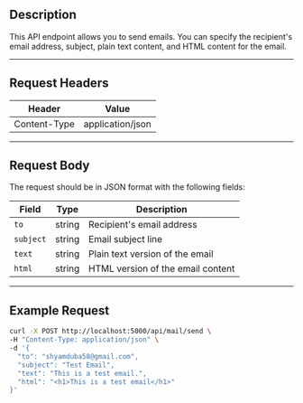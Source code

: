 
## **Description**
This API endpoint allows you to send emails. You can specify the recipient's email address, subject, plain text content, and HTML content for the email.

---

## **Request Headers**

| Header          | Value            |
|-----------------|-----------------|
| Content-Type    | application/json |

---

## **Request Body**

The request should be in JSON format with the following fields:

| Field    | Type   | Description                         |
|----------|------ |------------------------------------|
| `to`     | string | Recipient's email address          |
| `subject` | string | Email subject line                 |
| `text`   | string | Plain text version of the email   |
| `html`   | string | HTML version of the email content  |

---

## **Example Request**

```bash
curl -X POST http://localhost:5000/api/mail/send \
-H "Content-Type: application/json" \
-d '{
  "to": "shyamduba58@gmail.com",
  "subject": "Test Email",
  "text": "This is a test email.",
  "html": "<h1>This is a test email</h1>"
}'
